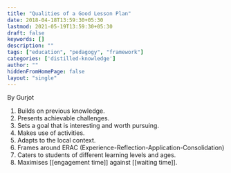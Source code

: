```yaml
---
title: "Qualities of a Good Lesson Plan"
date: 2018-04-18T13:59:30+05:30
lastmod: 2021-05-19T13:59:30+05:30
draft: false
keywords: []
description: ""
tags: ["education", "pedagogy", "framework"]
categories: ['distilled-knowledge']
author: ""
hiddenFromHomePage: false
layout: "single"
---
```


By Gurjot

1. Builds on previous knowledge.
2. Presents achievable challenges.
3. Sets a goal that is interesting and worth pursuing.
4. Makes use of activities.
5. Adapts to the local context.
6. Frames around ERAC (Experience-Reflection-Application-Consolidation)
7. Caters to students of different learning levels and ages.
8. Maximises [[engagement time]] against [[waiting time]].